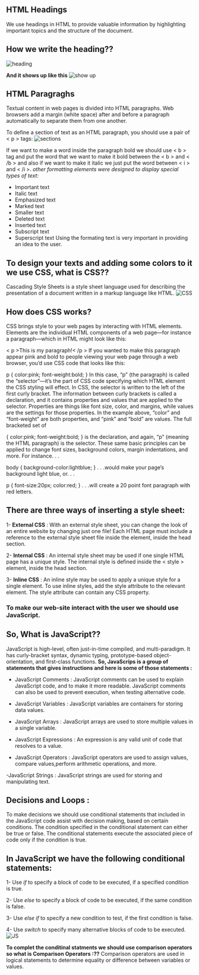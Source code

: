 ## HTML Headings
We use headings in HTML to provide valuable information by highlighting important topics and the structure of the document.

## How we write the heading??
![heading](https://www.theblogstarter.com/wp-content/uploads/2017/11/html-headings.png)

**And it shows up like this**
![show up](https://www.tutorialrepublic.com/lib/images/html/html-headings.png)

## HTML Paragraghs
Textual content in web pages is divided into HTML paragraphs. Web browsers add a margin (white space) after and before a paragraph automatically to separate them from one another.

To define a section of text as an HTML paragraph, you should use a pair of < p > tags:
![sections](https://ictacademy.com.ng/wp-content/uploads/2017/10/demo.png)

If we want to make a word inside the paragraph bold we should use < b > tag and put the word that we want to make it bold between the < b > and < /b > and also if we want to make it italic we just put the word between < i > and < /i >. *other formatting elements were designed to display special types of text:*
- Important text
- Italic text
- Emphasized text
- Marked text
- Smaller text
- Deleted text
- Inserted text
- Subscript text
- Superscript text
Using the formating text is very important in providing an idea to the user.

## To design your texts and adding some colors to it we use CSS, what is CSS??
Cascading Style Sheets is a style sheet language used for describing the presentation of a document written in a markup language like HTML.
![CSS](https://media.geeksforgeeks.org/wp-content/cdn-uploads/CSS-1024x341.png)

## How does CSS works?
CSS brings style to your web pages by interacting with HTML elements. Elements are the individual HTML components of a web page—for instance a paragraph—which in HTML might look like this:

< p >This is my paragraph!< /p > If you wanted to make this paragraph appear pink and bold to people viewing your web page through a web browser, you’d use CSS code that looks like this:

p { color:pink; font-weight:bold; } In this case, “p” (the paragraph) is called the “selector”—it’s the part of CSS code specifying which HTML element the CSS styling will effect. In CSS, the selector is written to the left of the first curly bracket. The information between curly brackets is called a declaration, and it contains properties and values that are applied to the selector. Properties are things like font size, color, and margins, while values are the settings for those properties. In the example above, “color” and “font-weight” are both properties, and “pink” and “bold” are values. The full bracketed set of

{ color:pink; font-weight:bold; } is the declaration, and again, “p” (meaning the HTML paragraph) is the selector. These same basic principles can be applied to change font sizes, background colors, margin indentations, and more. For instance. . .

body { background-color:lightblue; } . . .would make your page’s background light blue, or. . .

p { font-size:20px; color:red; } . . .will create a 20 point font paragraph with red letters.

## There are three ways of inserting a style sheet:
1- **External CSS** : With an external style sheet, you can change the look of an entire website by changing just one file! Each HTML page must include a reference to the external style sheet file inside the element, inside the head section.

2- **Internal CSS** : An internal style sheet may be used if one single HTML page has a unique style. The internal style is defined inside the < style > element, inside the head section.

3- **Inline CSS** : An inline style may be used to apply a unique style for a single element. To use inline styles, add the style attribute to the relevant element. The style attribute can contain any CSS property.

### To make our web-site interact with the user we should use JavaScript.

## So, What is JavaScript??
JavaScript is high-level, often just-in-time compiled, and multi-paradigm. It has curly-bracket syntax, dynamic typing, prototype-based object-orientation, and first-class functions. **So, JavaScrips is a group of statements that gives instructions and here is some of those statements :**
- JavaScript Comments : JavaScript comments can be used to explain JavaScript code, and to make it more readable. JavaScript comments can also be used to prevent execution, when testing alternative code.

- JavaScript Variables : JavaScript variables are containers for storing data values.

- JavaScript Arrays : JavaScript arrays are used to store multiple values in a single variable.

- JavaScript Expressions : An expression is any valid unit of code that resolves to a value.

- JavaScript Operators : JavaScript operators are used to assign values, compare values,perform arithmetic operations, and more.

-JavaScript Strings : JavaScript strings are used for storing and manipulating text.

## Decisions and Loops :
To make decisions we should use conditional statements that included in the JavaScript code assist with decision making, based on certain conditions. The condition specified in the conditional statement can either be true or false. The conditional statements execute the associated piece of code only if the condition is true.

## In JavaScript we have the following conditional statements:
1- Use *if* to specify a block of code to be executed, if a specified condition is true.

2- Use *else* to specify a block of code to be executed, if the same condition is false.

3- Use *else if* to specify a new condition to test, if the first condition is false.

4- Use *switch* to specify many alternative blocks of code to be executed.
![JS](https://miro.medium.com/max/925/1*dax3Mf7KuL1rQ5-RKjN6_A.png)

**To complet the conditinal statments we should use comparison operators so what is Comparison Operators :??** 
Comparison operators are used in logical statements to determine equality or difference between variables or values.

